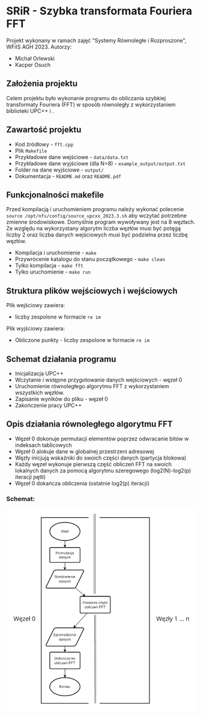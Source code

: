 # SRiR - Szybka transformata Fouriera FFT
Projekt wykonany w ramach zajęć "Systemy Równoległe i Rozproszone", WFiIS AGH 2023. Autorzy:

 - Michał Orlewski
 - Kacper Osuch
## Założenia projektu
Celem projektu było wykonanie programu do obliczania szybkiej transformaty Fouriera (FFT) w sposób równoległy z wykorzystaniem biblioteki UPC++ i .
## Zawartość projektu
 - Kod źródłowy - `fft.cpp`
 - Plik `Makefile`
 - Przykładowe dane wejściowe - `data/data.txt`
 - Przykładowe dane wyjściowe (dla N=8) - `example_output/output.txt`
 - Folder na dane wyjściowe - `output/`
 - Dokumentacja - `README.md` oraz `README.pdf`

## Funkcjonalności makefile
Przed kompilacją i uruchomieniem programu należy wykonać polecenie `source /opt/nfs/config/source_upcxx_2023.3.sh` aby wczytać potrzebne zmienne środowiskowe. Domyślnie program wywoływany jest na 8 węzłach. Ze względu na wykorzystany algorytm liczba węzłów musi być potęgą liczby 2 oraz liczba danych wejściowych musi być podzielna przez liczbę węzłów.
 - Kompilacja i uruchomienie - `make`
 - Przywrócenie katalogu do stanu początkowego - `make clean`
 - Tylko kompilacja - `make fft`
 - Tylko uruchomienie - `make run`

## Struktura plików wejściowych i wejściowych

Plik wejściowy zawiera:
 - liczby zespolone w formacie `re im`

Plik wyjściowy zawiera:
 - Obliczone punkty - liczby zespolone w formacie `re im`

## Schemat działania programu

 - Inicjalizacja UPC++
 - Wczytanie i wstępne przygotowanie danych wejściowych - węzeł 0
 - Uruchomienie równoległego algorytmu FFT z wykorzystaniem wszystkich węzłów.
 - Zapisanie wyników do pliku - węzeł 0
 - Zakończenie pracy UPC++

## Opis działania równoległego algorytmu FFT

 - Węzeł 0 dokonuje permutacji elementów poprzez odwracanie bitów w indeksach tablicowych
 - Węzeł 0 alokuje dane w globalnej przestrzeni adresowej
 - Węzły inicjują wskaźniki do swoich części danych (partycja blokowa)
 - Każdy węzeł wykonuje pierwszą część obliczeń FFT na swoich lokalnych danych za pomocą algorytmu szeregowego (log2(N)-log2(p) iteracji pętli)
 - Węzeł 0 dokańcza obliczenia (ostatnie log2(p) iteracji)

### Schemat:

![schemat](diagram.png)